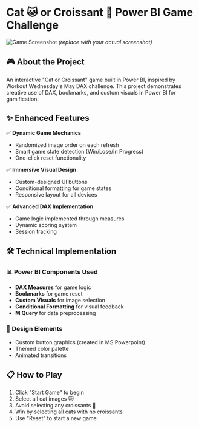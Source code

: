 # Cat 🐱 or Croissant 🥐 Power BI Game Challenge

![Game Screenshot](./assets/game-screenshot.png) *(replace with your actual screenshot)*

## 🎮 About the Project
An interactive "Cat or Croissant" game built in Power BI, inspired by Workout Wednesday's May DAX challenge. This project demonstrates creative use of DAX, bookmarks, and custom visuals in Power BI for gamification.

## ✨ Enhanced Features
✅ **Dynamic Game Mechanics**  
- Randomized image order on each refresh  
- Smart game state detection (Win/Lose/In Progress)  
- One-click reset functionality  

✅ **Immersive Visual Design**  
- Custom-designed UI buttons  
- Conditional formatting for game states  
- Responsive layout for all devices  

✅ **Advanced DAX Implementation**  
- Game logic implemented through measures  
- Dynamic scoring system  
- Session tracking  

## 🛠️ Technical Implementation

### 📊 Power BI Components Used
- **DAX Measures** for game logic
- **Bookmarks** for game reset
- **Custom Visuals** for image selection
- **Conditional Formatting** for visual feedback
- **M Query** for data preprocessing

### 🎨 Design Elements
- Custom button graphics (created in MS Powerpoint)
- Themed color palette
- Animated transitions

## 📋 How to Play
1. Click "Start Game" to begin
2. Select all cat images 🐱
3. Avoid selecting any croissants 🥐
4. Win by selecting all cats with no croissants
5. Use "Reset" to start a new game

